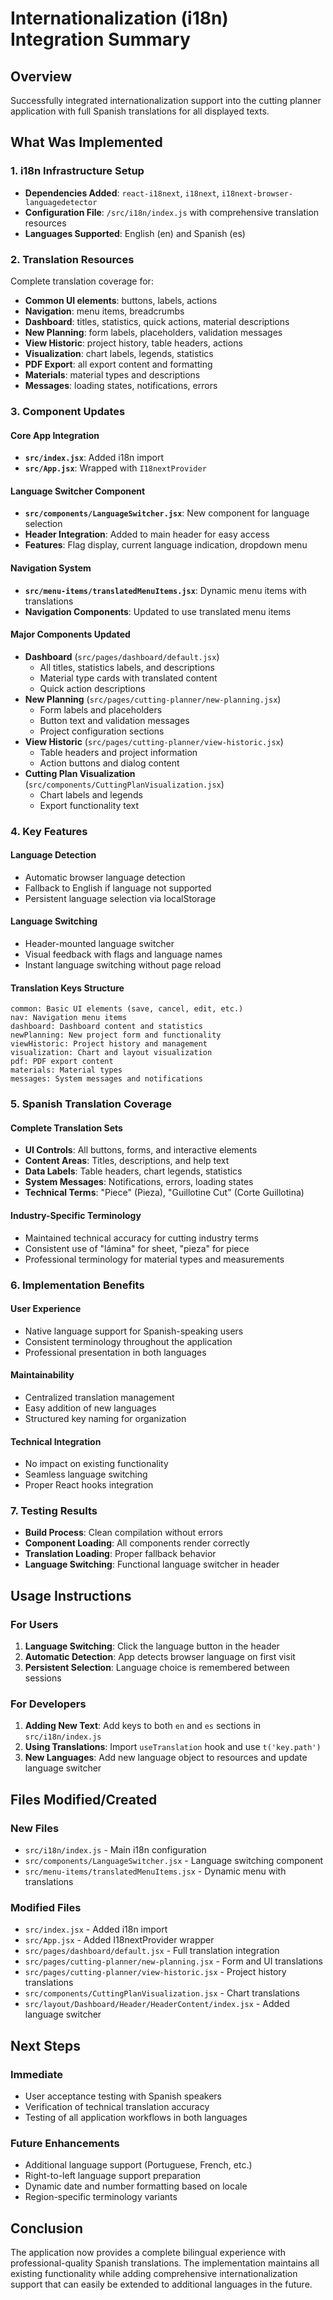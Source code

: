 # Internationalization (i18n) Integration Summary

## Overview
Successfully integrated internationalization support into the cutting planner application with full Spanish translations for all displayed texts.

## What Was Implemented

### 1. i18n Infrastructure Setup
- **Dependencies Added**: `react-i18next`, `i18next`, `i18next-browser-languagedetector`
- **Configuration File**: `/src/i18n/index.js` with comprehensive translation resources
- **Languages Supported**: English (en) and Spanish (es)

### 2. Translation Resources
Complete translation coverage for:
- **Common UI elements**: buttons, labels, actions
- **Navigation**: menu items, breadcrumbs
- **Dashboard**: titles, statistics, quick actions, material descriptions
- **New Planning**: form labels, placeholders, validation messages
- **View Historic**: project history, table headers, actions
- **Visualization**: chart labels, legends, statistics
- **PDF Export**: all export content and formatting
- **Materials**: material types and descriptions
- **Messages**: loading states, notifications, errors

### 3. Component Updates

#### Core App Integration
- **`src/index.jsx`**: Added i18n import
- **`src/App.jsx`**: Wrapped with `I18nextProvider`

#### Language Switcher Component
- **`src/components/LanguageSwitcher.jsx`**: New component for language selection
- **Header Integration**: Added to main header for easy access
- **Features**: Flag display, current language indication, dropdown menu

#### Navigation System
- **`src/menu-items/translatedMenuItems.jsx`**: Dynamic menu items with translations
- **Navigation Components**: Updated to use translated menu items

#### Major Components Updated
- **Dashboard** (`src/pages/dashboard/default.jsx`)
  - All titles, statistics labels, and descriptions
  - Material type cards with translated content
  - Quick action descriptions
- **New Planning** (`src/pages/cutting-planner/new-planning.jsx`)
  - Form labels and placeholders
  - Button text and validation messages
  - Project configuration sections
- **View Historic** (`src/pages/cutting-planner/view-historic.jsx`)
  - Table headers and project information
  - Action buttons and dialog content
- **Cutting Plan Visualization** (`src/components/CuttingPlanVisualization.jsx`)
  - Chart labels and legends
  - Export functionality text

### 4. Key Features

#### Language Detection
- Automatic browser language detection
- Fallback to English if language not supported
- Persistent language selection via localStorage

#### Language Switching
- Header-mounted language switcher
- Visual feedback with flags and language names
- Instant language switching without page reload

#### Translation Keys Structure
```
common: Basic UI elements (save, cancel, edit, etc.)
nav: Navigation menu items
dashboard: Dashboard content and statistics
newPlanning: New project form and functionality
viewHistoric: Project history and management
visualization: Chart and layout visualization
pdf: PDF export content
materials: Material types
messages: System messages and notifications
```

### 5. Spanish Translation Coverage

#### Complete Translation Sets
- **UI Controls**: All buttons, forms, and interactive elements
- **Content Areas**: Titles, descriptions, and help text
- **Data Labels**: Table headers, chart legends, statistics
- **System Messages**: Notifications, errors, loading states
- **Technical Terms**: "Piece" (Pieza), "Guillotine Cut" (Corte Guillotina)

#### Industry-Specific Terminology
- Maintained technical accuracy for cutting industry terms
- Consistent use of "lámina" for sheet, "pieza" for piece
- Professional terminology for material types and measurements

### 6. Implementation Benefits

#### User Experience
- Native language support for Spanish-speaking users
- Consistent terminology throughout the application
- Professional presentation in both languages

#### Maintainability
- Centralized translation management
- Easy addition of new languages
- Structured key naming for organization

#### Technical Integration
- No impact on existing functionality
- Seamless language switching
- Proper React hooks integration

### 7. Testing Results
- **Build Process**: Clean compilation without errors
- **Component Loading**: All components render correctly
- **Translation Loading**: Proper fallback behavior
- **Language Switching**: Functional language switcher in header

## Usage Instructions

### For Users
1. **Language Switching**: Click the language button in the header
2. **Automatic Detection**: App detects browser language on first visit
3. **Persistent Selection**: Language choice is remembered between sessions

### For Developers
1. **Adding New Text**: Add keys to both `en` and `es` sections in `src/i18n/index.js`
2. **Using Translations**: Import `useTranslation` hook and use `t('key.path')`
3. **New Languages**: Add new language object to resources and update language switcher

## Files Modified/Created

### New Files
- `src/i18n/index.js` - Main i18n configuration
- `src/components/LanguageSwitcher.jsx` - Language switching component
- `src/menu-items/translatedMenuItems.jsx` - Dynamic menu with translations

### Modified Files
- `src/index.jsx` - Added i18n import
- `src/App.jsx` - Added I18nextProvider wrapper
- `src/pages/dashboard/default.jsx` - Full translation integration
- `src/pages/cutting-planner/new-planning.jsx` - Form and UI translations
- `src/pages/cutting-planner/view-historic.jsx` - Project history translations
- `src/components/CuttingPlanVisualization.jsx` - Chart translations
- `src/layout/Dashboard/Header/HeaderContent/index.jsx` - Added language switcher

## Next Steps

### Immediate
- User acceptance testing with Spanish speakers
- Verification of technical translation accuracy
- Testing of all application workflows in both languages

### Future Enhancements
- Additional language support (Portuguese, French, etc.)
- Right-to-left language support preparation
- Dynamic date and number formatting based on locale
- Region-specific terminology variants

## Conclusion
The application now provides a complete bilingual experience with professional-quality Spanish translations. The implementation maintains all existing functionality while adding comprehensive internationalization support that can easily be extended to additional languages in the future.
